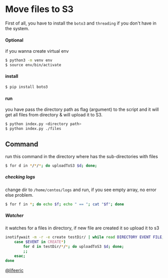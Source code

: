# Move files to S3

First of all, you have to install the `boto3` and `threading` if you don't have in the system.


#### Optional
if you wanna create virtual env
```bash
$ python3 -m venv env
$ source env/bin/activate
```


#### install 

```bash
$ pip install boto3
```

#### run
you have pass the directory path as flag (argument) to the script and it will get all files from directory & will upload it to S3.
```bash
$ python index.py <directory path>
$ python index.py ./files
```

## Command 
run this command in the directory where has the sub-directories with files
```bash
$ for d in */*/*; do uploadToS3 $d; done;
```

##### checking logs
change dir to `/home/centos/logs` and run, if you see empty array, no error else problem.
```bash
$ for f in *; do echo $f; echo " == "; cat "$f"; done
```


##### Watcher
it watches for a files in directory, if new file are created it so upload it to s3
```bash
inotifywait -m -r -e create testDir/ | while read DIRECTORY EVENT FILE; do   
	case $EVENT in CREATE*)         
		for d in testDir/*/*; do uploadToS3 $d; done;            
		;;    
	esac; 
done

```


[@lifeeric](https://github.com/lifeeric)